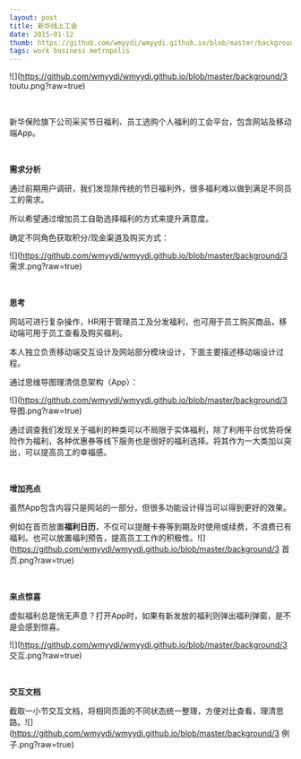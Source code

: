 ```yaml
---
layout: post
title: 新华线上工会
date: 2015-01-12
thumb: https://github.com/wmyydi/wmyydi.github.io/blob/master/background/3 新华.png?raw=true
tags: work business metropolis
---
```


![](https://github.com/wmyydi/wmyydi.github.io/blob/master/background/3 toutu.png?raw=true)

​                                             

新华保险旗下公司采买节日福利、员工选购个人福利的工会平台，包含网站及移动端App。

​                 

**需求分析**

通过前期用户调研，我们发现除传统的节日福利外，很多福利难以做到满足不同员工的需求。

所以希望通过增加员工自助选择福利的方式来提升满意度。

确定不同角色获取积分/现金渠道及购买方式：      

![](https://github.com/wmyydi/wmyydi.github.io/blob/master/background/3 需求.png?raw=true)

​                                          

**思考**

网站可进行复杂操作，HR用于管理员工及分发福利，也可用于员工购买商品，移动端可用于员工查看及购买福利。

本人独立负责移动端交互设计及网站部分模块设计，下面主要描述移动端设计过程。

通过思维导图理清信息架构（App）：

 ![](https://github.com/wmyydi/wmyydi.github.io/blob/master/background/3 导图.png?raw=true)

通过调查我们发现关于福利的种类可以不局限于实体福利，除了利用平台优势将保险作为福利，各种优惠券等线下服务也是很好的福利选择。将其作为一大类加以突出，可以提高员工的幸福感。

​                   

**增加亮点**

虽然App包含内容只是网站的一部分，但很多功能设计得当可以得到更好的效果。

例如在首页放置**福利日历**，不仅可以提醒卡券等到期及时使用或续费，不浪费已有福利。也可以放置福利预告，提高员工工作的积极性。![](https://github.com/wmyydi/wmyydi.github.io/blob/master/background/3 首页.png?raw=true)

​                      

**来点惊喜**

虚拟福利总是悄无声息？打开App时，如果有新发放的福利则弹出福利弹窗，是不是会感到惊喜。

![](https://github.com/wmyydi/wmyydi.github.io/blob/master/background/3 交互.png?raw=true)

​                                   

**交互文档**

截取一小节交互文档，将相同页面的不同状态统一整理，方便对比查看，理清思路。![](https://github.com/wmyydi/wmyydi.github.io/blob/master/background/3 例子.png?raw=true)

